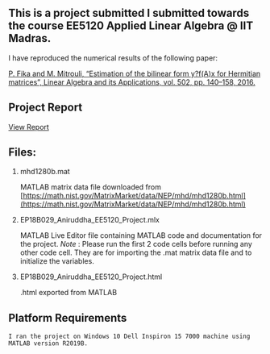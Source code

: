 ## This is a project submitted I submitted towards the course EE5120 Applied Linear Algebra @ IIT Madras.

I have reproduced the numerical results of the following paper: 

[P. Fika and M. Mitrouli, “Estimation of the bilinear form y?f(A)x for Hermitian matrices”, Linear Algebra and its Applications, vol. 502, pp. 140–158, 2016.](https://www.sciencedirect.com/science/article/pii/S002437951500511X)


## Project Report

[View Report](https://htmlpreview.github.io/?raw.githubusercontent.com/s-aniruddha/EE5120-Linear-Algebra-Project/main/EP18B029_Aniruddha_EE5120_Project.html)

## Files:

1. mhd1280b.mat

    MATLAB matrix data file downloaded from 
    [https://math.nist.gov/MatrixMarket/data/NEP/mhd/mhd1280b.html](https://math.nist.gov/MatrixMarket/data/NEP/mhd/mhd1280b.html)

2. EP18B029_Aniruddha_EE5120_Project.mlx

    MATLAB Live Editor file containing MATLAB code and documentation for the project.
    *Note* : Please run the first 2 code cells before running any other code cell. They are 
             for importing the .mat matrix data file and to initialize the variables. 

3. EP18B029_Aniruddha_EE5120_Project.html

    .html exported from MATLAB

## Platform Requirements

    I ran the project on Windows 10 Dell Inspiron 15 7000 machine using MATLAB version R2019B.


